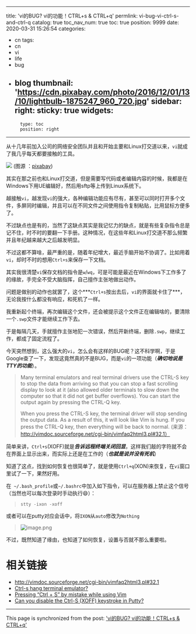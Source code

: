 
---
title: 'vi的BUG? vi的功能！CTRL+s & CTRL+q'
permlink: vi-bug-vi-ctrl-s-and-ctrl-q
catalog: true
toc_nav_num: true
toc: true
position: 9999
date: 2020-03-31 15:26:54
categories:
- cn
tags:
- cn
- vi
- life
- bug
- blog
thumbnail: 'https://cdn.pixabay.com/photo/2016/12/01/13/10/lightbulb-1875247_960_720.jpg'
sidebar:
    right:
        sticky: true
widgets:
    -
        type: toc
        position: right
---


从十几年前加入公司的网络安全团队并且和开始主要和Linux打交道以来，`vi`就成了我几乎每天都要接触的工具。

![](https://cdn.pixabay.com/photo/2016/12/01/13/10/lightbulb-1875247_960_720.jpg)
(图源 ：[pixabay](https://pixabay.com/))

其实在那之前也和Linux打交道，但是需要写代码或者编辑内容的时候，我都是在Windows下用UE编辑好，然后用sftp等上传到Linux系统下。

越接触`vi`，越发现`vi`的强大，各种编辑功能应有尽有，甚至可以同时打开多个文件，多屏同时编辑，并且可以在不同文件之间使用指令复制粘贴，比用鼠标方便多了。

不过缺点也是有的，当然了这缺点其实是我记忆力的缺点，就是有些复杂指令总是记不住，时不时的要翻一下手册。这种情况，在这些年和Linux打交道不那么频繁并且年纪越来越大之后越发明显。

不过这都不算啥，最严重的是，随着年纪增大，最近手脑开始不协调了。比如用着`vi`，却时不时的想用`Ctrl+s`来保存一下文档。

其实我很清楚`vi`保存文档的指令是`w`/`wq`，可是可能是最近在Windows下工作多了的缘故，手完全不受大脑指挥，自己擅作主张地做出动作。

问题是做别的动作也就罢了，这个***`Ctrl+s`按出去后，`vi`的界面就卡住了***，无论我按什么都没有响应，和死机了一样。

我重新起个终端，再次编辑这个文件，还会被提示这个文件正在编辑啥的，要清除一个`.swp`文件才能继续工作下去。

于是每隔几天，手就擅作主张地犯一次错误，然后开新终端，删除`.swp`，继续工作，都成了固定流程了。

今天突然想到，这么强大的`vi`，怎么会有这样的BUG呢？这不科学啊，于是Google查了一下，发现这竟然真的不是BUG，而是`vi`的一项功能（***确切地说是TTY的功能***）。

>Many terminal emulators and real terminal drivers use the CTRL-S key to stop the data from arriving so that you can stop a fast scrolling display to look at it (also allowed older terminals to slow down the computer so that it did not get buffer overflows).  You can start the output again by pressing the CTRL-Q key.
>
>When you press the CTRL-S key, the terminal driver will stop sending the output data. As a result of this, it will look like Vim is hung. If you press the CTRL-Q key, then everything will be back to normal.
(来源：http://vimdoc.sourceforge.net/cgi-bin/vimfaq2html3.pl#32.1）

简单来讲，`Ctrl+s`(XOFF)就是***告诉远程终端关闭回显***，这样我们敲的字符就不会在界面上显示出来，而实际上还是在工作的（***也就是说并没有死机***）

知道了这点，找到如何恢复也很简单了，就是使用`Ctrl+q`(XON)来恢复，在`vi`窗口里试了一下，果然好用。

在` ~/.bash_profile`或`~/.bashrc`中加入如下指令，可以在服务器上禁止这个信号（当然也可以每次登录时手动执行😄）：
>`stty -ixon -xoff`

或者可以在putty对应会话中，将`IXON`从`auto`修改为`Nothing`
>![image.png](https://images.hive.blog/DQmNRqpNCHkz2y95JPAUyYNvVhAoPBUNzTyjN3Vhu9b3XG7/image.png)

不过，既然知道了缘由，也知道了如何恢复，设置与否就不那么重要啦。

# 相关链接
* http://vimdoc.sourceforge.net/cgi-bin/vimfaq2html3.pl#32.1
* [Ctrl-s hang terminal emulator?](https://unix.stackexchange.com/questions/72086/ctrl-s-hang-terminal-emulator)
* [Pressing “Ctrl + S” by mistake while using Vim](https://superuser.com/questions/1390977/pressing-ctrl-s-by-mistake-while-using-vim)
* [Can you disable the Ctrl-S (XOFF) keystroke in Putty?](https://unix.stackexchange.com/questions/72086/ctrl-s-hang-terminal-emulator)

- - -

This page is synchronized from the post: ['vi的BUG? vi的功能！CTRL+s & CTRL+q'](https://steemit.com/@oflyhigh/vi-bug-vi-ctrl-s-and-ctrl-q)
